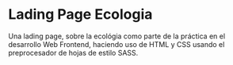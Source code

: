 # Lading Page Ecologia
Una lading page, sobre la ecológia como parte de la práctica en el desarrollo Web Frontend, haciendo uso de HTML y CSS usando el preprocesador de hojas de estilo SASS. 
